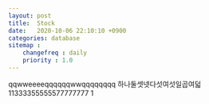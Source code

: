 ```yaml
---
layout: post
title:  Stock
date:   2020-10-06 22:10:10 +0900
categories: database
sitemap :
    changefreq : daily
    priority : 1.0
---
```




















qqwweeeeqqqqqqwwqqqqqqqq
하나둘셋넷다섯여섯일곱여덟
11333355555577777777
1